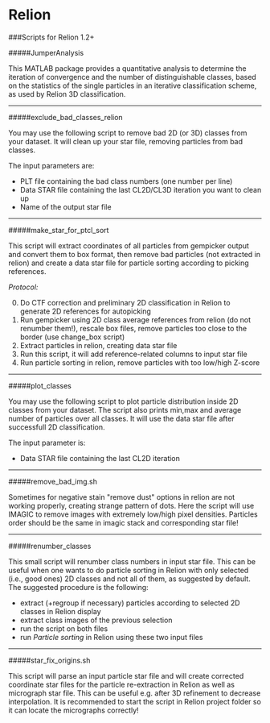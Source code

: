 Relion
======

###Scripts for Relion 1.2+

#####JumperAnalysis

This MATLAB package provides a quantitative analysis to determine the iteration of convergence and the number of distinguishable classes, based on the statistics of the single particles in an iterative classification scheme, as used by Relion 3D classification.

---

#####exclude_bad_classes_relion

You may use the following script to remove bad 2D (or 3D) classes from your dataset. It will clean up your star file, removing particles from bad classes.

The input parameters are:

* PLT file containing the bad class numbers (one number per line)
* Data STAR file containing the last CL2D/CL3D iteration you want to clean up
* Name of the output star file

---
#####make_star_for_ptcl_sort

This script will extract coordinates of all particles from gempicker output and convert them to box format, then remove bad particles (not extracted in relion) and create a data star file for particle sorting according to picking references.

*Protocol:*

0. Do CTF correction and preliminary 2D classification in Relion to generate 2D references for autopicking
1. Run gempicker using 2D class average references from relion (do not renumber them!), rescale box files, remove particles too close to the border (use change_box script)
2. Extract particles in relion, creating data star file
3. Run this script, it will add reference-related columns to input star file
4. Run particle sorting in relion, remove particles with too low/high Z-score

---
#####plot_classes

You may use the following script to plot particle distribution inside 2D classes from your dataset. The script also prints min,max and average number of particles over all classes. It will use the data star file after successfull 2D classification.

The input parameter is:

* Data STAR file containing the last CL2D iteration

---
#####remove_bad_img.sh

Sometimes for negative stain "remove dust" options in relion are not working properly, creating strange pattern of dots. Here the script will use IMAGIC to remove images with extremely low/high pixel densities. Particles order should be the same in imagic stack and corresponding star file!

---
#####renumber_classes

This small script will renumber class numbers in input star file. This can be useful when one wants to do particle sorting in Relion with only selected (i.e., good ones) 2D classes and not all of them, as suggested by default. The suggested procedure is the following:
* extract (+regroup if necessary) particles according to selected 2D classes in Relion display
* extract class images of the previous selection
* run the script on both files
* run _Particle sorting_ in Relion using these two input files

---
#####star_fix_origins.sh

This script will parse an input particle star file and will create corrected coordinate star files for the particle re-extraction in Relion as well as micrograph star file. This can be useful e.g. after 3D refinement to decrease interpolation. It is recommended to start the script in Relion project folder so it can locate the micrographs correctly!
